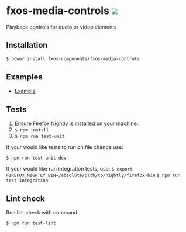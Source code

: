 # fxos-media-controls [![](https://travis-ci.org/fxos-components/fxos-media-controls.svg)](https://travis-ci.org/fxos-components/fxos-media-controls)
Playback controls for audio or video elements


## Installation

```bash
$ bower install fxos-components/fxos-media-controls
```


## Examples

- [Example](http://fxos-components.github.io/fxos-media-controls)


## Tests

1. Ensure Firefox Nightly is installed on your machine.
2. `$ npm install`
3. `$ npm run test-unit`

If your would like tests to run on file change use:

`$ npm run test-unit-dev`

If your would like run integration tests, use:
`$ export FIREFOX_NIGHTLY_BIN=/absolute/path/to/nightly/firefox-bin`
`$ npm run test-integration`

## Lint check

Run lint check with command:

`$ npm run test-lint`
